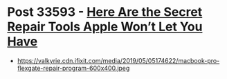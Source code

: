 # Post 33593 - [Here Are the Secret Repair Tools Apple Won’t Let You Have](https://www.ifixit.com/News/33593/heres-the-secret-repair-tool-apple-wont-let-you-have)

- https://valkyrie.cdn.ifixit.com/media/2019/05/05174622/macbook-pro-flexgate-repair-program-600x400.jpeg
